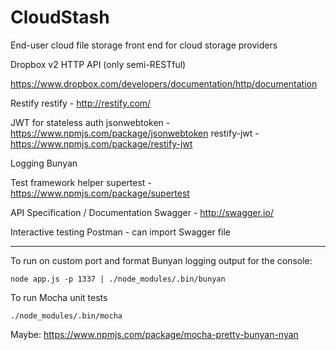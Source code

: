 # CloudStash

End-user cloud file storage front end for cloud storage providers

Dropbox v2 HTTP API (only semi-RESTful)

https://www.dropbox.com/developers/documentation/http/documentation

Restify 
  restify - http://restify.com/

JWT for stateless auth
  jsonwebtoken - https://www.npmjs.com/package/jsonwebtoken
  restify-jwt - https://www.npmjs.com/package/restify-jwt

Logging
  Bunyan

Test framework helper
  supertest - https://www.npmjs.com/package/supertest

API Specification / Documentation
  Swagger - http://swagger.io/

Interactive testing
  Postman - can import Swagger file

----

To run on custom port and format Bunyan logging output for the console:

    node app.js -p 1337 | ./node_modules/.bin/bunyan 

To run Mocha unit tests

    ./node_modules/.bin/mocha

Maybe: https://www.npmjs.com/package/mocha-pretty-bunyan-nyan